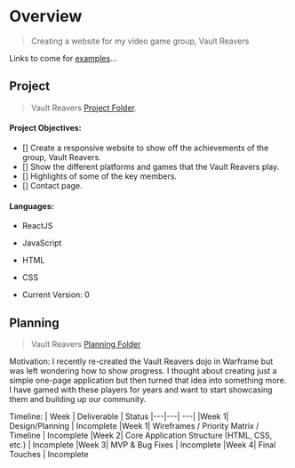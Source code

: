 # Overview
> Creating a website for my video game group, Vault Reavers

Links to come for [examples](https://github.com/Rayfall/Project-Vault-Reavers/tree/master/Project)...

## Project 

> Vault Reavers [Project Folder](https://github.com/Rayfall/Project-Vault-Reavers/tree/master/Project).

#### Project Objectives:
- [] Create a responsive website to show off the achievements of the group, Vault Reavers.
- [] Show the different platforms and games that the Vault Reavers play.
- [] Highlights of some of the key members.
- [] Contact page.

#### Languages:
- ReactJS
- JavaScript
- HTML
- CSS


- Current Version: 0

## Planning

> Vault Reavers [Planning Folder](https://github.com/Rayfall/Project-Vault-Reavers/tree/master/Planning)

Motivation:
I recently re-created the Vault Reavers dojo in Warframe but was left wondering how to show progress. I thought about creating just a simple one-page application but then turned that idea into something more. I have gamed with these players for years and want to start showcasing them and building up our community.

Timeline:
|  Week | Deliverable | Status
|---|---| ---|
|Week 1| Design/Planning | Incomplete
|Week 1| Wireframes / Priority Matrix / Timeline | Incomplete
|Week 2| Core Application Structure (HTML, CSS, etc.) | Incomplete
|Week 3| MVP & Bug Fixes | Incomplete
|Week 4| Final Touches | Incomplete